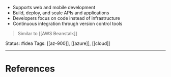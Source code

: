 - Supports web and mobile development
- Build, deploy, and scale APIs and applications
- Developers focus on code instead of infrastructure
- Continuous integration through version control tools

> Similar to [[AWS Beanstalk]]

Status: #idea
Tags: [[az-900]], [[azure]], [[cloud]]

---
# References